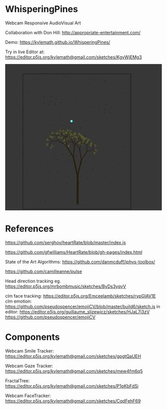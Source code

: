 # WhisperingPines
Webcam Responsive AudioVisual Art

Collaboration with Don Hill: http://appropriate-entertainment.com/

Demo: https://kylemath.github.io/WhisperingPines/

Try in live Editor at: https://editor.p5js.org/kylemath@gmail.com/sketches/KgyWjEMg3

![Example](webcamExample2.png)

# References
 https://github.com/serghov/heartRate/blob/master/index.js
 
 https://github.com/gfwilliams/HeartRate/blob/gh-pages/index.html
 
State of the Art Algorithms: https://github.com/danmcduff/iphys-toolbox/

https://github.com/camilleanne/pulse

Head direction tracking eg. https://editor.p5js.org/mrbombmusic/sketches/ByDs3yqyV

clm face tracking: https://editor.p5js.org/Emceelamb/sketches/rypGIAV1E
clm emotion: https://github.com/pseudospencer/emojiCV/blob/master/build6/sketch.js
 in editor: https://editor.p5js.org/guillaume_slizewicz/sketches/HJaL7i3zV
https://github.com/pseudospencer/emojiCV


# Components

Webcam Smile Tracker:
https://editor.p5js.org/kylemath@gmail.com/sketches/gpgtQaUEH

Webcam Gaze Tracker:
https://editor.p5js.org/kylemath@gmail.com/sketches/mew4fm6q5

FractalTree:
https://editor.p5js.org/kylemath@gmail.com/sketches/P1pKbFdSi

Webcam FaceTracker:
https://editor.p5js.org/kylemath@gmail.com/sketches/CqdFehF69
